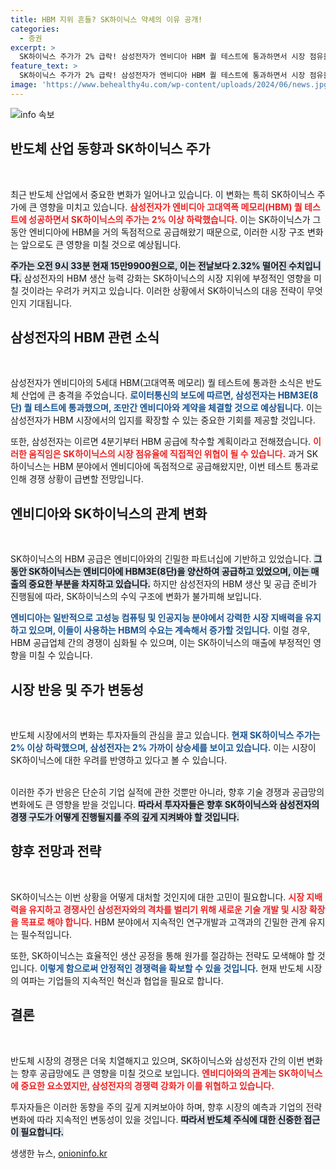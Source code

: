 ```yaml
---
title: HBM 지위 흔들? SK하이닉스 약세의 이유 공개!
categories:
  - 증권
excerpt: >
  SK하이닉스 주가가 2% 급락! 삼성전자가 엔비디아 HBM 퀄 테스트에 통과하면서 시장 점유율에 위협을 받는 분위기. 과연 SK하이닉스의 반격은 있을까? 클릭해서 자세한 소식을 확인하세요!
feature_text: >
  SK하이닉스 주가가 2% 급락! 삼성전자가 엔비디아 HBM 퀄 테스트에 통과하면서 시장 점유율에 위협을 받는 분위기. 과연 SK하이닉스의 반격은 있을까? 클릭해서 자세한 소식을 확인하세요!
image: 'https://www.behealthy4u.com/wp-content/uploads/2024/06/news.jpg'
---
```


<p><img src="https://www.behealthy4u.com/wp-content/uploads/2024/06/news.jpg" alt="info 속보" /></p>

<h2 data-ke-size="size26">반도체 산업 동향과 SK하이닉스 주가</h2>

<p data-ke-size="size16">&nbsp;</p>

<p>최근 반도체 산업에서 중요한 변화가 일어나고 있습니다. 이 변화는 특히 SK하이닉스 주가에 큰 영향을 미치고 있습니다. <b><span style="color: #ee2323;">삼성전자가 엔비디아 고대역폭 메모리(HBM) 퀄 테스트에 성공하면서 SK하이닉스의 주가는 2% 이상 하락했습니다.</span></b> 이는 SK하이닉스가 그동안 엔비디아에 HBM을 거의 독점적으로 공급해왔기 때문으로, 이러한 시장 구조 변화는 앞으로도 큰 영향을 미칠 것으로 예상됩니다. </p>

<p><b><span style="background-color: #21538527;">주가는 오전 9시 33분 현재 15만9900원으로, 이는 전날보다 2.32% 떨어진 수치입니다.</span></b> 삼성전자의 HBM 생산 능력 강화는 SK하이닉스의 시장 지위에 부정적인 영향을 미칠 것이라는 우려가 커지고 있습니다. 이러한 상황에서 SK하이닉스의 대응 전략이 무엇인지 기대됩니다. </p>

<h2 data-ke-size="size26">삼성전자의 HBM 관련 소식</h2>

<p data-ke-size="size16">&nbsp;</p>

<p>삼성전자가 엔비디아의 5세대 HBM(고대역폭 메모리) 퀄 테스트에 통과한 소식은 반도체 산업에 큰 충격을 주었습니다. <b><span style="color: #1a5490;">로이터통신의 보도에 따르면, 삼성전자는 HBM3E(8단) 퀄 테스트에 통과했으며, 조만간 엔비디아와 계약을 체결할 것으로 예상됩니다.</span></b> 이는 삼성전자가 HBM 시장에서의 입지를 확장할 수 있는 중요한 기회를 제공할 것입니다. </p>

<p>또한, 삼성전자는 이르면 4분기부터 HBM 공급에 착수할 계획이라고 전해졌습니다. <b><span style="color: #ee2323;">이러한 움직임은 SK하이닉스의 시장 점유율에 직접적인 위협이 될 수 있습니다.</span></b> 과거 SK하이닉스는 HBM 분야에서 엔비디아에 독점적으로 공급해왔지만, 이번 테스트 통과로 인해 경쟁 상황이 급변할 전망입니다.</p>

<h2 data-ke-size="size26">엔비디아와 SK하이닉스의 관계 변화</h2>

<p data-ke-size="size16">&nbsp;</p>

<p>SK하이닉스의 HBM 공급은 엔비디아와의 긴밀한 파트너십에 기반하고 있었습니다. <b><span style="background-color: #21538527;">그동안 SK하이닉스는 엔비디아에 HBM3E(8단)을 양산하여 공급하고 있었으며, 이는 매출의 중요한 부분을 차지하고 있습니다.</span></b> 하지만 삼성전자의 HBM 생산 및 공급 준비가 진행됨에 따라, SK하이닉스의 수익 구조에 변화가 불가피해 보입니다.</p>

<p><b><span style="color: #1a5490;">엔비디아는 일반적으로 고성능 컴퓨팅 및 인공지능 분야에서 강력한 시장 지배력을 유지하고 있으며, 이들이 사용하는 HBM의 수요는 계속해서 증가할 것입니다.</span></b> 이럴 경우, HBM 공급업체 간의 경쟁이 심화될 수 있으며, 이는 SK하이닉스의 매출에 부정적인 영향을 미칠 수 있습니다. </p>

<h2 data-ke-size="size26">시장 반응 및 주가 변동성</h2>

<p data-ke-size="size16">&nbsp;</p>

<p>반도체 시장에서의 변화는 투자자들의 관심을 끌고 있습니다. <b><span style="color: #1a5490;">현재 SK하이닉스 주가는 2% 이상 하락했으며, 삼성전자는 2% 가까이 상승세를 보이고 있습니다.</span></b> 이는 시장이 SK하이닉스에 대한 우려를 반영하고 있다고 볼 수 있습니다. </p>

<p><br> 
이러한 주가 반응은 단순히 기업 실적에 관한 것뿐만 아니라, 향후 기술 경쟁과 공급망의 변화에도 큰 영향을 받을 것입니다. <b><span style="background-color: #21538527;">따라서 투자자들은 향후 SK하이닉스와 삼성전자의 경쟁 구도가 어떻게 진행될지를 주의 깊게 지켜봐야 할 것입니다.</span></b></p>

<h2 data-ke-size="size26">향후 전망과 전략</h2>

<p data-ke-size="size16">&nbsp;</p>

<p>SK하이닉스는 이번 상황을 어떻게 대처할 것인지에 대한 고민이 필요합니다. <b><span style="color: #ee2323;">시장 지배력을 유지하고 경쟁사인 삼성전자와의 격차를 벌리기 위해 새로운 기술 개발 및 시장 확장을 목표로 해야 합니다.</span></b> HBM 분야에서 지속적인 연구개발과 고객과의 긴밀한 관계 유지는 필수적입니다.</p>

<p>또한, SK하이닉스는 효율적인 생산 공정을 통해 원가를 절감하는 전략도 모색해야 할 것입니다. <b><span style="color: #1a5490;">이렇게 함으로써 안정적인 경쟁력을 확보할 수 있을 것입니다.</span></b> 현재 반도체 시장의 여파는 기업들의 지속적인 혁신과 협업을 필요로 합니다.</p>

<h2 data-ke-size="size26">결론</h2>

<p data-ke-size="size16">&nbsp;</p>

<p>반도체 시장의 경쟁은 더욱 치열해지고 있으며, SK하이닉스와 삼성전자 간의 이번 변화는 향후 공급망에도 큰 영향을 미칠 것으로 보입니다. <b><span style="color: #ee2323;">엔비디아와의 관계는 SK하이닉스에 중요한 요소였지만, 삼성전자의 경쟁력 강화가 이를 위협하고 있습니다.</span></b> </p>

<p>투자자들은 이러한 동향을 주의 깊게 지켜보아야 하며, 향후 시장의 예측과 기업의 전략 변화에 따라 지속적인 변동성이 있을 것입니다. <b><span style="background-color: #21538527;">따라서 반도체 주식에 대한 신중한 접근이 필요합니다.</span></b></p>
생생한 뉴스, <a href="https://onioninfo.kr" rel="dofollow">onioninfo.kr</a>


